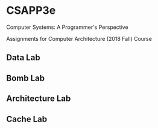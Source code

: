 # CSAPP3e
Computer Systems: A Programmer's Perspective

Assignments for Computer Architecture (2018 Fall) Course
## Data Lab
## Bomb Lab
## Architecture Lab
## Cache Lab
